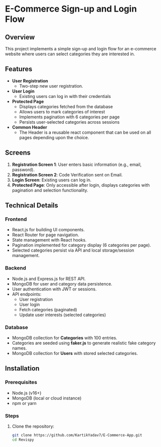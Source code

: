 # E-Commerce Sign-up and Login Flow

## Overview

This project implements a simple sign-up and login flow for an e-commerce website where users can select categories they are interested in. 
## Features

- **User Registration**
  - Two-step new user registration.
- **User Login**
  - Existing users can log in with their credentials
- **Protected Page**
  - Displays categories fetched from the database
  - Allows users to mark categories of interest
  - Implements pagination with 6 categories per page
  - Persists user-selected categories across sessions
- **Common Header**
  - The Header is a reusable react component that can be used on all pages depending upon the choice. 

## Screens

1. **Registration Screen 1**: User enters basic information (e.g., email, password).
2. **Registration Screen 2**: Code Verification sent on Email.
3. **Login Screen**: Existing users can log in.
4. **Protected Page**: Only accessible after login, displays categories with pagination and selection functionality.

## Technical Details

### Frontend

- React.js for building UI components.
- React Router for page navigation.
- State management with React hooks.
- Pagination implemented for category display (6 categories per page).
- Selected categories persist via API and local storage/session management.

### Backend

- Node.js and Express.js for REST API.
- MongoDB for user and category data persistence.
- User authentication with JWT or sessions.
- API endpoints:
  - User registration
  - User login
  - Fetch categories (paginated)
  - Update user interests (selected categories)

### Database

- MongoDB collection for **Categories** with 100 entries.
- Categories are seeded using **faker.js** to generate realistic fake category names.
- MongoDB collection for **Users** with stored selected categories.

## Installation

### Prerequisites

- Node.js (v16+)
- MongoDB (local or cloud instance)
- npm or yarn

### Steps

1. Clone the repository:

   ```bash
   git clone https://github.com/KartikYadav7/E-Commerce-App.git
   cd Revispy
   
